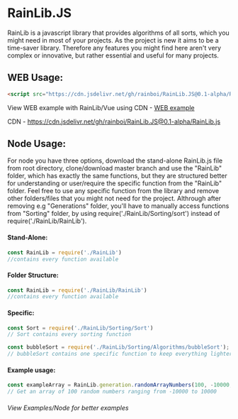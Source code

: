 # RainLib.JS

RainLib is a javascript library that provides algorithms of all sorts, which you might need in most of your projects. As the project is new it aims to be a time-saver library. Therefore any features you might find here aren't very complex or innovative, but rather essential and useful for many projects.


## WEB Usage:

```html
<script src="https://cdn.jsdelivr.net/gh/rainboi/RainLib.JS@0.1-alpha/RainLib.js"></script>
```

View WEB example with RainLib/Vue using CDN - [WEB example](https://rainlib.netlify.com/)

CDN - https://cdn.jsdelivr.net/gh/rainboi/RainLib.JS@0.1-alpha/RainLib.js


## Node Usage:
For node you have three options, download the stand-alone RainLib.js file from root directory, clone/download master branch and use the "RainLib" folder, which has exactly the same functions, but they are structured better for understanding or user/require the specific function from the  "RainLib" folder. Feel free to use any specific function from the library and remove other folders/files that you might not need for the project. Althrough after removing e.g "Generations" folder, you'll have to manually access functions from "Sorting" folder, by using require('./RainLib/Sorting/sort') instead of require('./RainLib/RainLib').
#### Stand-Alone: 
```javascript
const RainLib = require('./RainLib')
//contains every function available
```
#### Folder Structure:
```javascript
const RainLib = require('./RainLib/RainLib')
//contains every function available
```
#### Specific:
```javascript
const Sort = require('./RainLib/Sorting/Sort')
// Sort contains every sorting function

const bubbleSort = require('./RainLib/Sorting/Algorithms/bubbleSort');
// bubbleSort contains one specific function to keep everything lighter
```
#### Example usage:
```javascript
const exampleArray = RainLib.generation.randomArrayNumbers(100, -10000, 10000);
// Get an array of 100 random numbers ranging from -10000 to 10000
```
###### View Examples/Node for better examples
